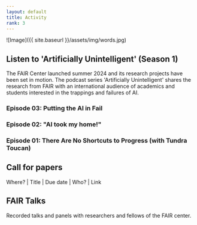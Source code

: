 ```yaml
---
layout: default
title: Activity
rank: 3
---
```


![Image]({{ site.baseurl }}/assets/img/words.jpg)

## Listen to 'Artificially Unintelligent' (Season 1)
The FAIR Center launched summer 2024 and its research projects have been set in motion. The podcast series 'Artificially Unintelligent' shares the research from FAIR with an international audience of academics and students interested in the trappings and failures of AI.

### Episode 03: Putting the AI in Fail

### Episode 02: "AI took my home!"

### Episode 01: There Are No Shortcuts to Progress (with Tundra Toucan)

## Call for papers
Where? | Title | Due date | Who? | Link

## FAIR Talks
Recorded talks and panels with researchers and fellows of the FAIR center.
